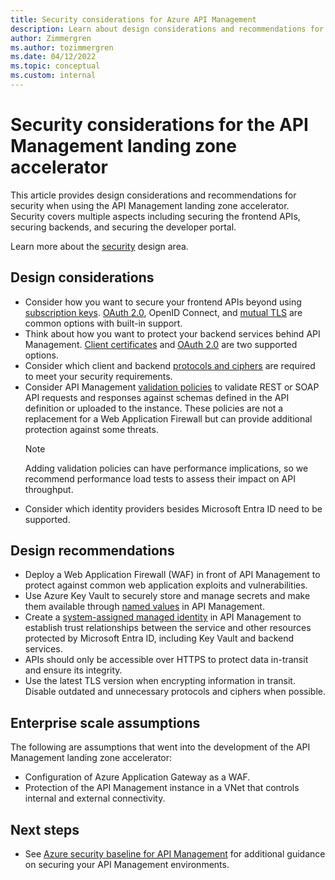 ```yaml
---
title: Security considerations for Azure API Management
description: Learn about design considerations and recommendations for security in the Azure API Management landing zone accelerator
author: Zimmergren
ms.author: tozimmergren
ms.date: 04/12/2022
ms.topic: conceptual
ms.custom: internal
---
```


# Security considerations for the API Management landing zone accelerator

This article provides design considerations and recommendations for security when using the API Management landing zone accelerator. Security covers multiple aspects including securing the frontend APIs, securing backends, and securing the developer portal.

Learn more about the [security](../../../ready/landing-zone/design-area/security.md) design area.

## Design considerations

- Consider how you want to secure your frontend APIs beyond using [subscription keys](/azure/api-management/api-management-howto-create-subscriptions). [OAuth 2.0](/azure/api-management/api-management-howto-protect-backend-with-aad), OpenID Connect, and [mutual TLS](/azure/api-management/api-management-howto-mutual-certificates-for-clients) are common options with built-in support.
- Think about how you want to protect your backend services behind API Management. [Client certificates](/azure/api-management/api-management-howto-mutual-certificates) and [OAuth 2.0](/azure/api-management/api-management-howto-protect-backend-with-aad) are two supported options.
- Consider which client and backend [protocols and ciphers](/azure/api-management/api-management-howto-manage-protocols-ciphers) are required to meet your security requirements.
- Consider API Management [validation policies](/azure/api-management/validation-policies) to validate REST or SOAP API requests and responses against schemas defined in the API definition or uploaded to the instance. These policies are not a replacement for a Web Application Firewall but can provide additional protection against some threats.
  > [!NOTE]
  > Adding validation policies can have performance implications, so we recommend performance load tests to assess their impact on API throughput.
- Consider which identity providers besides Microsoft Entra ID need to be supported.

## Design recommendations

- Deploy a Web Application Firewall (WAF) in front of API Management to protect against common web application exploits and vulnerabilities.
- Use Azure Key Vault to securely store and manage secrets and make them available through [named values](/azure/api-management/api-management-howto-properties) in API Management.
- Create a [system-assigned managed identity](/azure/api-management/api-management-howto-use-managed-service-identity) in API Management to establish trust relationships between the service and other resources protected by Microsoft Entra ID, including Key Vault and backend services.
- APIs should only be accessible over HTTPS to protect data in-transit and ensure its integrity.
- Use the latest TLS version when encrypting information in transit. Disable outdated and unnecessary protocols and ciphers when possible.

## Enterprise scale assumptions

The following are assumptions that went into the development of the API Management landing zone accelerator:

- Configuration of Azure Application Gateway as a WAF.
- Protection of the API Management instance in a VNet that controls internal and external connectivity.

## Next steps

- See [Azure security baseline for API Management](/security/benchmark/azure/baselines/api-management-security-baseline?toc=/azure/api-management/TOC.json) for additional guidance on securing your API Management environments.
